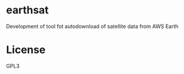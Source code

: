 earthsat
============

Development of tool fot autodownload of satellite data from AWS Earth



License
=======

GPL3
